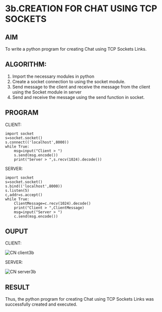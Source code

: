 # 3b.CREATION FOR CHAT USING TCP SOCKETS
## AIM
To write a python program for creating Chat using TCP Sockets Links.
## ALGORITHM:
1. Import the necessary modules in python
2. Create a socket connection to using the socket module.
3. Send message to the client and receive the message from the client using the Socket module in
 server
4. Send and receive the message using the send function in socket.
## PROGRAM
CLIENT:
```
import socket
s=socket.socket()
s.connect(('localhost',8000))
while True:
    msg=input("Client > ")
    s.send(msg.encode())
    print("Server > ",s.recv(1024).decode())
```
SERVER:
```
import socket
s=socket.socket()
s.bind(('localhost',8000))
s.listen(5)
c,addr=s.accept()
while True:
    ClientMessage=c.recv(1024).decode()
    print("Client > ",ClientMessage)
    msg=input("Server > ")
    c.send(msg.encode())
```
## OUPUT
CLIENT:

![CN client3b](https://github.com/user-attachments/assets/4370ffea-3654-4036-9d8f-ce7feed2a01b)

SERVER:

![CN server3b](https://github.com/user-attachments/assets/d3399aff-f016-43cc-ab32-ef3a87e8de46)

## RESULT
Thus, the python program for creating Chat using TCP Sockets Links was successfully 
created and executed.
